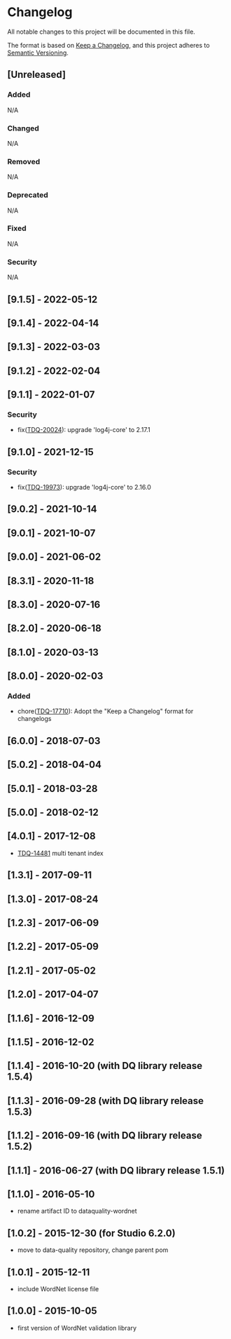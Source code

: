 # Changelog
All notable changes to this project will be documented in this file.

The format is based on [Keep a Changelog](https://keepachangelog.com/en/1.0.0/),
and this project adheres to [Semantic Versioning](https://semver.org/spec/v2.0.0.html).

## [Unreleased]
### Added
N/A
### Changed
N/A
### Removed
N/A
### Deprecated
N/A
### Fixed
N/A
### Security
N/A

## [9.1.5] - 2022-05-12

## [9.1.4] - 2022-04-14

## [9.1.3] - 2022-03-03

## [9.1.2] - 2022-02-04

## [9.1.1] - 2022-01-07
### Security
- fix([TDQ-20024](https://jira.talendforge.org/browse/TDQ-20024)): upgrade 'log4j-core' to 2.17.1

## [9.1.0] - 2021-12-15
### Security
- fix([TDQ-19973](https://jira.talendforge.org/browse/TDQ-19973)): upgrade 'log4j-core' to 2.16.0

## [9.0.2] - 2021-10-14

## [9.0.1] - 2021-10-07

## [9.0.0] - 2021-06-02

## [8.3.1] - 2020-11-18

## [8.3.0] - 2020-07-16

## [8.2.0] - 2020-06-18

## [8.1.0] - 2020-03-13

## [8.0.0] - 2020-02-03
### Added
- chore([TDQ-17710](https://jira.talendforge.org/browse/TDQ-17710)): Adopt the "Keep a Changelog" format for changelogs

## [6.0.0] - 2018-07-03
## [5.0.2] - 2018-04-04
## [5.0.1] - 2018-03-28
## [5.0.0] - 2018-02-12
## [4.0.1] - 2017-12-08
- [TDQ-14481](https://jira.talendforge.org/browse/TDQ-14481) multi tenant index

## [1.3.1] - 2017-09-11
## [1.3.0] - 2017-08-24
## [1.2.3] - 2017-06-09
## [1.2.2] - 2017-05-09
## [1.2.1] - 2017-05-02
## [1.2.0] - 2017-04-07
## [1.1.6] - 2016-12-09
## [1.1.5] - 2016-12-02
## [1.1.4] - 2016-10-20 (with DQ library release 1.5.4)
## [1.1.3] - 2016-09-28 (with DQ library release 1.5.3)
## [1.1.2] - 2016-09-16 (with DQ library release 1.5.2)
## [1.1.1] - 2016-06-27 (with DQ library release 1.5.1)
## [1.1.0] - 2016-05-10
- rename artifact ID to dataquality-wordnet

## [1.0.2] - 2015-12-30 (for Studio 6.2.0)
- move to data-quality repository, change parent pom

## [1.0.1] - 2015-12-11
- include WordNet license file

## [1.0.0] - 2015-10-05
- first version of WordNet validation library
    
